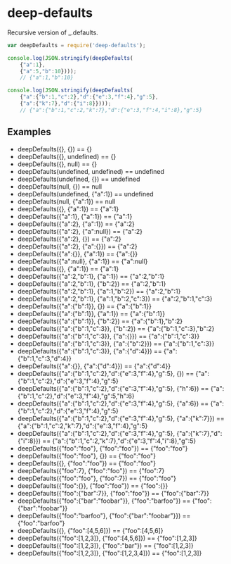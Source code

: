 # deep-defaults

Recursive version of _.defaults.

```javascript
var deepDefaults = require('deep-defaults');

console.log(JSON.stringify(deepDefaults(
    {"a":1}, 
    {"a":5,"b":10})));
    // {"a":1,"b":10} 

console.log(JSON.stringify(deepDefaults(
    {"a":{"b":1,"c":2},"d":{"e":3,"f":4},"g":5}, 
    {"a":{"k":7},"d":{"i":8}}))); 
    // {"a":{"b":1,"c":2,"k":7},"d":{"e":3,"f":4,"i":8},"g":5} 
```


## Examples
- deepDefaults({}, {}) == {} 
- deepDefaults({}, undefined) == {} 
- deepDefaults({}, null) == {} 
- deepDefaults(undefined, undefined) == undefined 
- deepDefaults(undefined, {}) == undefined 
- deepDefaults(null, {}) == null 
- deepDefaults(undefined, {"a":1}) == undefined 
- deepDefaults(null, {"a":1}) == null 
- deepDefaults({}, {"a":1}) == {"a":1} 
- deepDefaults({"a":1}, {"a":1}) == {"a":1} 
- deepDefaults({"a":2}, {"a":1}) == {"a":2} 
- deepDefaults({"a":2}, {"a":null}) == {"a":2} 
- deepDefaults({"a":2}, {}) == {"a":2} 
- deepDefaults({"a":2}, {"a":{}}) == {"a":2} 
- deepDefaults({"a":{}}, {"a":1}) == {"a":{}} 
- deepDefaults({"a":null}, {"a":1}) == {"a":null} 
- deepDefaults({}, {"a":1}) == {"a":1} 
- deepDefaults({"a":2,"b":1}, {"a":1}) == {"a":2,"b":1} 
- deepDefaults({"a":2,"b":1}, {"b":2}) == {"a":2,"b":1} 
- deepDefaults({"a":2,"b":1}, {"a":1,"b":2}) == {"a":2,"b":1} 
- deepDefaults({"a":2,"b":1}, {"a":1,"b":2,"c":3}) == {"a":2,"b":1,"c":3} 
- deepDefaults({"a":{"b":1}}, {}) == {"a":{"b":1}} 
- deepDefaults({"a":{"b":1}}, {"a":1}) == {"a":{"b":1}} 
- deepDefaults({"a":{"b":1}}, {"b":2}) == {"a":{"b":1},"b":2} 
- deepDefaults({"a":{"b":1,"c":3}}, {"b":2}) == {"a":{"b":1,"c":3},"b":2} 
- deepDefaults({"a":{"b":1,"c":3}}, {"a":{}}) == {"a":{"b":1,"c":3}} 
- deepDefaults({"a":{"b":1,"c":3}}, {"a":{"b":2}}) == {"a":{"b":1,"c":3}} 
- deepDefaults({"a":{"b":1,"c":3}}, {"a":{"d":4}}) == {"a":{"b":1,"c":3,"d":4}} 
- deepDefaults({"a":{}}, {"a":{"d":4}}) == {"a":{"d":4}} 
- deepDefaults({"a":{"b":1,"c":2},"d":{"e":3,"f":4},"g":5}, {}) == {"a":{"b":1,"c":2},"d":{"e":3,"f":4},"g":5} 
- deepDefaults({"a":{"b":1,"c":2},"d":{"e":3,"f":4},"g":5}, {"h":6}) == {"a":{"b":1,"c":2},"d":{"e":3,"f":4},"g":5,"h":6} 
- deepDefaults({"a":{"b":1,"c":2},"d":{"e":3,"f":4},"g":5}, {"a":6}) == {"a":{"b":1,"c":2},"d":{"e":3,"f":4},"g":5} 
- deepDefaults({"a":{"b":1,"c":2},"d":{"e":3,"f":4},"g":5}, {"a":{"k":7}}) == {"a":{"b":1,"c":2,"k":7},"d":{"e":3,"f":4},"g":5} 
- deepDefaults({"a":{"b":1,"c":2},"d":{"e":3,"f":4},"g":5}, {"a":{"k":7},"d":{"i":8}}) == {"a":{"b":1,"c":2,"k":7},"d":{"e":3,"f":4,"i":8},"g":5} 
- deepDefaults({"foo":"foo"}, {"foo":"foo"}) == {"foo":"foo"} 
- deepDefaults({"foo":"foo"}, {}) == {"foo":"foo"} 
- deepDefaults({}, {"foo":"foo"}) == {"foo":"foo"} 
- deepDefaults({"foo":7}, {"foo":"foo"}) == {"foo":7} 
- deepDefaults({"foo":"foo"}, {"foo":7}) == {"foo":"foo"} 
- deepDefaults({"foo":{}}, {"foo":"foo"}) == {"foo":{}} 
- deepDefaults({"foo":{"bar":7}}, {"foo":"foo"}) == {"foo":{"bar":7}} 
- deepDefaults({"foo":{"bar":"foobar"}}, {"foo":"barfoo"}) == {"foo":{"bar":"foobar"}} 
- deepDefaults({"foo":"barfoo"}, {"foo":{"bar":"foobar"}}) == {"foo":"barfoo"} 
- deepDefaults({}, {"foo":[4,5,6]}) == {"foo":[4,5,6]} 
- deepDefaults({"foo":[1,2,3]}, {"foo":[4,5,6]}) == {"foo":[1,2,3]} 
- deepDefaults({"foo":[1,2,3]}, {"foo":"bar"}) == {"foo":[1,2,3]} 
- deepDefaults({"foo":[1,2,3]}, {"foo":[1,2,3,4]}) == {"foo":[1,2,3]} 
